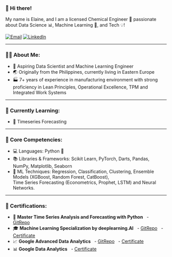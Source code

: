 ### 👋 Hi there!

My name is Elaine, and I am a licensed Chemical Engineer 🧪 passionate about Data Science 📊, Machine Learning 🤖, and Tech 💡!

[![Email](https://img.shields.io/badge/Email-DarkRed?style=for-the-badge&logo=gmail&logoColor=white)](mailto:jenelaine.delacruz@gmail.com)
[![LinkedIn](https://img.shields.io/badge/LinkedIn-blue?style=for-the-badge&logo=linkedin&logoColor=white)](https://linkedin.com/in/jenelaineDC)


---

### 🙋‍♀️ About Me:
- 🌟 Aspiring Data Scientist and Machine Learning Engineer  
- 🌏 Originally from the Philippines, currently living in Eastern Europe   
- 🏭 7+ years of experience in manufacturing environment with strong proficiency in Lean Principles, Operational Excellence, TPM and Integrated Work Systems  

---

### 🌱 Currently Learning:
- 📆 Timeseries Forecasting 

---

### 🔧 Core Competencies:
- 💻 Languages: Python 🐍  
- 📚 Libraries & Frameworks: Scikit Learn, PyTorch, Darts, Pandas, NumPy, Matplotlib, Seaborn  
- 🤖 ML Techniques: Regression, Classification, Clustering, Ensemble Models (XGBoost, Random Forest, CatBoost),  
  Time Series Forecasting (Econometrics, Prophet, LSTM) and Neural Networks.  

---
 
### 🏅 Certifications:
- 📆 **Master Time Series Analysis and Forecasting with Python**
  - <a href="https://github.com/jenelaineDC/Master-Time-Series-Analysis-Forecasting/tree/main" target="_blank">GitRepo</a>
- 🎓 **Machine Learning Specialization by deeplearning.AI**
  - <a href="https://github.com/jenelaineDC/MachineLearningSpecialization" target="_blank">GitRepo</a>
  - <a href="https://coursera.org/share/7ab5ba59177c2ea00dcc464e1b069e28" target="_blank">Certificate</a>
- 📈 **Google Advanced Data Analytics**
  - <a href="https://github.com/jenelaineDC/GoogleAdvanceDataAnalytics" target="_blank">GitRepo</a>
  - <a href="https://www.credly.com/badges/2bcc693a-6859-4242-8582-69e5c5ee2316/linked_in_profile" target="_blank">Certificate</a>
- 📊 **Google Data Analytics**
  - <a href="https://www.credly.com/badges/60cbe694-b8a5-4177-8add-b96f9266e89a/linked_in_profile" target="_blank">Certificate</a>


<!--
**jenelaineDC/jenelaineDC** is a ✨ _special_ ✨ repository because its `README.md` (this file) appears on your GitHub profile.

Here are some ideas to get you started:

- 🔭 I’m currently working on ...
- 🌱 I’m currently learning ...
- 👯 I’m looking to collaborate on ...
- 🤔 I’m looking for help with ...
- 💬 Ask me about ...
- 📫 How to reach me: ...
- 😄 Pronouns: ...
- ⚡ Fun fact: ...
-->
